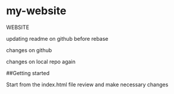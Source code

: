 # my-website
WEBSITE

updating readme on github before rebase

changes on github

changes on local repo again


##Getting started

Start from the index.html file review and make necessary changes 
